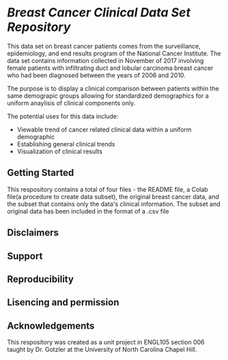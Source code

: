 # *Breast Cancer Clinical Data Set Repository*
This data set on breast cancer patients comes from the surveillance, epidemiology, and end results program of the National Cancer Institute. The data set contains information collected in November of 2017 involving female patients with infiltrating duct and lobular carcinoma breast cancer who had been diagnosed between the years of 2006 and 2010. 

The purpose is to display a clinical comparison between patients within the same demograpic groups allowing for standardized demographics for a uniform anaylisis of clinical components only.  

The potential uses for this data include:

- Viewable trend of cancer related clinical data within a uniform demographic
- Establishing general clinical trends
- Visualization of clinical results 

## Getting Started

This respository contains a total of four files - the README file, a Colab file(a procedure to create data subset), the original breast cancer data, and the subset that contains only the data's clinical information. 
The subset and original data has been included in the format of a .csv file

## Disclaimers

## Support

## Reproducibility

## Lisencing and permission 

## Acknowledgements 

This respository was created as a unit project in ENGL105 section 006 taught by Dr. Gotzler at the University of North Carolina Chapel Hill. 
